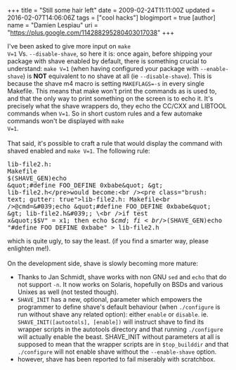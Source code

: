 +++
title = "Still some hair left"
date = 2009-02-24T11:11:00Z
updated = 2016-02-07T14:06:06Z
tags = ["cool hacks"]
blogimport = true 
[author]
	name = "Damien Lespiau"
	uri = "https://plus.google.com/114288295280403017038"
+++

I've been asked to give more input on <code class="command">make V=1</code> Vs. <code class="command">--disable-shave</code>, so here it is: once again, before shipping your package with shave enabled by default, there is something crucial to understand: <code class="command">make V=1</code> (when having configured your package with <code class="command">--enable-shave</code>) is <strong>NOT</strong> equivalent to no shave at all (ie <code class="command">--disable-shave</code>). This is because the shave m4 macro is setting <code>MAKEFLAGS=-s</code> in every single Makefile. This means that make won't print the commands as is used to, and that the only way to print something on the screen is to echo it. It's precisely what the shave wrappers do, they echo the CC/CXX and LIBTOOL commands when <code>V=1</code>. So in short custom rules and a few automake commands won't be displayed with <code class="command">make V=1</code>.<br /><br />That said, it's possible to craft a rule that would display the command with shaved enabled and <code class="command">make V=1</code>. The following rule:<br /><pre class="brush: text; gutter: true">lib-file2.h: Makefile<br />$(SHAVE_GEN)echo &quot;#define FOO_DEFINE 0xbabe&quot; &gt; lib-file2.h</pre>would become:<br /><pre class="brush: text; gutter: true">lib-file2.h: Makefile<br />@cmd=&#039;echo &quot;#define FOO_DEFINE 0xbabe&quot; &gt; lib-file2.h&#039;; \<br />if test x&quot;$$V&quot; = x1; then echo $$cmd; fi<br />$(SHAVE_GEN)echo &quot;#define FOO_DEFINE 0xbabe&quot; &gt; lib-file2.h</pre>which is quite ugly, to say the least. (if you find a smarter way, please enlighten me!).<br /><br />On the development side, shave is slowly becoming more mature:<br /><ul><li>Thanks to Jan Schmidt, shave works with non GNU <code class="command">sed</code> and <code class="command">echo</code> that do not support <code>-n</code>. It now works on Solaris, hopefully on BSDs and various Unixes as well (not tested though).</li> <li><code>SHAVE_INIT</code> has a new, optional, parameter which empowers the programmer to define shave's default behaviour (when <code class="command">./configure</code> is run without shave any related option): either <code>enable</code> or <code>disable</code>. ie. <code>SHAVE_INIT([autootols], [enable])</code> will instruct shave to find its wrapper scripts in the autotools directory and that running <code class="command">./configure</code> will actually enable the beast. SHAVE_INIT without parameters at all is supposed to mean that the wrapper scripts are in <code>$top_builddir</code> and that <code class="command">./configure</code> will not enable shave without the <code class="command">--enable-shave</code> option.</li> <li>however, shave has been reported to fail miserably with scratchbox.</li> </ul>
